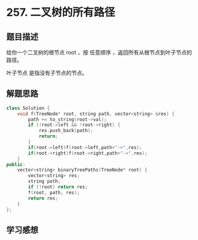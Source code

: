 # 257. 二叉树的所有路径
## 题目描述

给你一个二叉树的根节点 root ，按 任意顺序 ，返回所有从根节点到叶子节点的路径。

叶子节点 是指没有子节点的节点。

## 解题思路

```cpp
class Solution {
    void f(TreeNode* root, string path, vector<string> &res) {
        path += to_string(root->val);
        if (!root->left && !root->right) {
            res.push_back(path);
            return;
        }
        if(root->left)f(root->left,path+"->",res);
        if(root->right)f(root->right,path+"->",res);
    }
public:
    vector<string> binaryTreePaths(TreeNode* root) {
        vector<string> res;
        string path;
        if (!root) return res;
        f(root, path, res);
        return res;
    }
};
```
## 学习感想